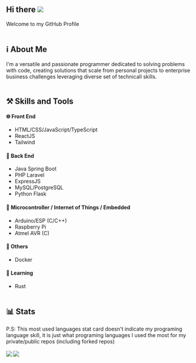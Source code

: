 ## Hi there <img src="https://cdn.jsdelivr.net/gh/Readme-Workflows/Readme-Icons@main/icons/gifs/wave.gif"></img>
Welcome to my GitHub Profile <br><br>

<!--
**zerrium/zerrium** is a ✨ _special_ ✨ repository because its `README.md` (this file) appears on your GitHub profile.

Here are some ideas to get you started:-->
<!-- - 🌱 I’m currently learning Javascript (ExpressJS, NodeJS, ReactJS) -->
<!-- - 🤔 I’m looking for help with ...
- 💬 Ask me about ...
- ⚡ Fun fact: ... -->

## ℹ️ About Me
I'm a versatile and passionate programmer dedicated to solving problems with code, creating solutions that scale from personal projects to enterprise business challenges leveraging diverse set of technicall skills.<br><br>

## ⚒️ Skills and Tools
#### 🌐 Front End
- HTML/CSS/JavaScript/TypeScript
- ReactJS
- Tailwind
#### 🔌 Back End
- Java Spring Boot
- PHP Laravel
- ExpressJS
- MySQL/PostgreSQL
- Python Flask
#### 🤖 Microcontroller / Internet of Things / Embedded
- Arduino/ESP (C/C++)
- Raspberry Pi
- Atmel AVR (C)
#### 💠 Others
- Docker
#### 🌱 Learning
- Rust
<br><br>

## 📊 Stats
P.S: This most used languages stat card doesn't indicate my programing language skill, it is just what programing languages I used the most for my private/public repos (including forked repos)<br><br>
<a href="https://github.com/anuraghazra/github-readme-stats">
  <img align="left" src="https://github-readme-stats-orcin-pi.vercel.app/api?username=zerrium&hide=stars&count_private=true&show_icons=true&include_all_commits=true" />
  <img align="left" src="https://github-readme-stats-orcin-pi.vercel.app/api/top-langs/?username=zerrium&count_private=true&layout=compact&langs_count=20&exclude_repo=github-readme-stats,minecraft_web,source_machine_mgnet,photos_website,minecraft_web_new,adminJalanFoto" />
</a>
